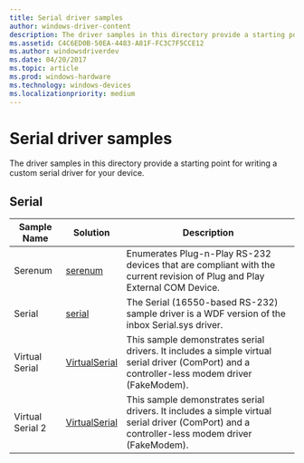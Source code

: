 ```yaml
---
title: Serial driver samples
author: windows-driver-content
description: The driver samples in this directory provide a starting point for writing a custom serial driver for your device.
ms.assetid: C4C6ED0B-50EA-4483-A81F-FC3C7F5CCE12
ms.author: windowsdriverdev
ms.date: 04/20/2017
ms.topic: article
ms.prod: windows-hardware
ms.technology: windows-devices
ms.localizationpriority: medium
---
```


# Serial driver samples


The driver samples in this directory provide a starting point for writing a custom serial driver for your device.

## Serial


| Sample Name      | Solution                                                         | Description                                                                                                                                   |
|------------------|------------------------------------------------------------------|-----------------------------------------------------------------------------------------------------------------------------------------------|
| Serenum          | [serenum](http://go.microsoft.com/fwlink/p/?LinkId=617961)       | Enumerates Plug-n-Play RS-232 devices that are compliant with the current revision of Plug and Play External COM Device.                      |
| Serial           | [serial](http://go.microsoft.com/fwlink/p/?LinkId=617962)        | The Serial (16550-based RS-232) sample driver is a WDF version of the inbox Serial.sys driver.                                                |
| Virtual Serial   | [VirtualSerial](http://go.microsoft.com/fwlink/p/?LinkId=617963) | This sample demonstrates serial drivers. It includes a simple virtual serial driver (ComPort) and a controller-less modem driver (FakeModem). |
| Virtual Serial 2 | [VirtualSerial](http://go.microsoft.com/fwlink/p/?LinkId=617965) | This sample demonstrates serial drivers. It includes a simple virtual serial driver (ComPort) and a controller-less modem driver (FakeModem). |

 

 

 




